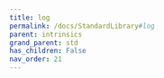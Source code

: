 ```yaml
---
title: log
permalink: /docs/StandardLibrary#log
parent: intrinsics
grand_parent: std
has_children: False
nav_order: 21
---
```

